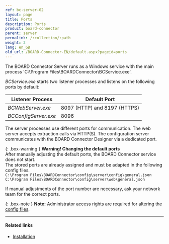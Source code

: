 ```yaml
---
ref: bc-server-02
layout: page
title: Ports
description: Ports
product: board-connector
parent: server
permalink: /:collection/:path
weight: 2
lang: en_GB
old_url: /BOARD-Connector-EN/default.aspx?pageid=ports
---
```

The BOARD Connector Server runs as a Windows service with the main process 'C:\Program Files\BOARDConnector\BCService.exe'. 

*BCService.exe* starts two listener processes and listens on the following ports by default:

Listener Process| Default Port
------------ | -------------
*BCWebServer.exe* | 8097 (HTTP) and 8197 (HTTPS)
*BCConfigServer.exe* | 8096

The server processes use different ports for communication. The web server accepts extraction calls via HTTP(S). 
The configuration server communicates with the BOARD Connector Designer via a dedicated port. <br>

{: .box-warning }
**Warning! Changing the default ports**<br>
After manually adjusting the default ports, the BOARD Connector service does not start.<br>
The stored ports are already assigned and must be adapted in the following config files.<br>
`C:\Program Files\BOARDConnector\config\server\config\general.json`<br>
`C:\Program Files\BOARDConnector\config\server\web\general.json`

If manual adjustments of the port number are necessary, ask your network team for the correct ports.

{: .box-note }
**Note:** Administrator access rights are required for altering the [config files](./introduction/installation-and-update#program-directory-files).

*****
#### Related links
 - [Installation](./introduction/installation-and-update)

